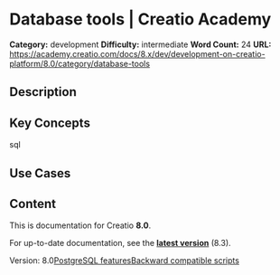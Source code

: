 # Database tools | Creatio Academy

**Category:** development **Difficulty:** intermediate **Word Count:** 24
**URL:**
https://academy.creatio.com/docs/8.x/dev/development-on-creatio-platform/8.0/category/database-tools

## Description

## Key Concepts

sql

## Use Cases

## Content

This is documentation for Creatio **8.0**.

For up-to-date documentation, see the
**[latest version](/docs/8.x/dev/development-on-creatio-platform/category/database-tools)**
(8.3).

Version:
8.0[PostgreSQL features](/docs/8.x/dev/development-on-creatio-platform/8.0/category/postgresql-features)[Backward compatible scripts](/docs/8.x/dev/development-on-creatio-platform/8.0/development-tools/database-tools/backward-compatible-sql-scripts)
